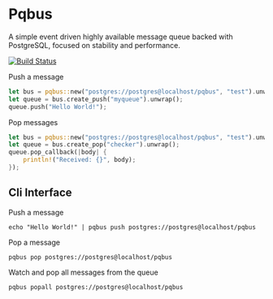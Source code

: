 # Pqbus
A simple event driven highly available message queue backed with PostgreSQL, focused on stability and performance.

[![Build Status](https://travis-ci.org/shanegibbs/pqbus.svg?branch=master)](https://travis-ci.org/shanegibbs/pqbus)

Push a message

```rust
let bus = pqbus::new("postgres://postgres@localhost/pqbus", "test").unwrap();
let queue = bus.create_push("myqueue").unwrap();
queue.push("Hello World!");
```

Pop messages

```rust
let bus = pqbus::new("postgres://postgres@localhost/pqbus", "test").unwrap();
let queue = bus.create_pop("checker").unwrap();
queue.pop_callback(|body| {
    println!("Received: {}", body);
});
```

## Cli Interface

Push a message

```
echo "Hello World!" | pqbus push postgres://postgres@localhost/pqbus
```

Pop a message

```
pqbus pop postgres://postgres@localhost/pqbus
```

Watch and pop all messages from the queue

```
pqbus popall postgres://postgres@localhost/pqbus
```
